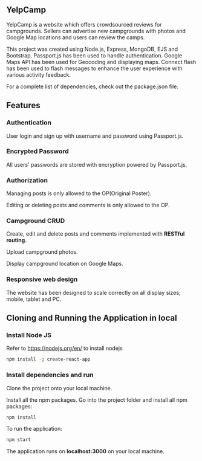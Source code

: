 ## YelpCamp

YelpCamp is a website which offers crowdsourced reviews for campgrounds. Sellers can advertise new campgrounds with photos and Google Map locations and users can review the camps. 

This project was created using Node.js, Express, MongoDB, EJS and Bootstrap.
Passport.js has been used to handle authentication.
Google Maps API has been used for Geocoding and displaying maps.
Connect flash has been used to flash messages to enhance the user experience with various activity feedback.

For a complete list of dependencies, check out the package.json file.

## Features

### Authentication

User login and sign up with username and password using Passport.js.

### Encrypted Password

All users' passwords are stored with encryption powered by Passport.js.

### Authorization

Managing posts is only allowed to the OP(Original Poster).

Editing or deleting posts and comments is only allowed to the OP.

### Campground CRUD

Create, edit and delete posts and comments implemented with **RESTful routing.**

Upload campground photos.

Display campground location on Google Maps.

### Responsive web design

The website has been designed to scale correctly on all display sizes; mobile, tablet and PC.

## Cloning and Running the Application in local

### Install Node JS
Refer to https://nodejs.org/en/ to install nodejs

```bash
npm install -g create-react-app
```

### Install dependencies and run

Clone the project onto your local machine.

Install all the npm packages. Go into the project folder and install all npm packages:

```bash
npm install
```

To run the application:

```bash
npm start
```

The application runs on **localhost:3000** on your local machine.

